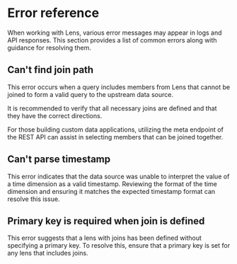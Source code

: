 # Error reference

When working with Lens, various error messages may appear in logs and API responses. This section provides a list of common errors along with guidance for resolving them.

## Can't find join path

This error occurs when a query includes members from Lens that cannot be joined to form a valid query to the upstream data source. 

It is recommended to verify that all necessary joins are defined and that they have the correct directions. 

For those building custom data applications, utilizing the meta endpoint of the REST API can assist in selecting members that can be joined together.

## Can't parse timestamp


This error indicates that the data source was unable to interpret the value of a time dimension as a valid timestamp. Reviewing the format of the time dimension and ensuring it matches the expected timestamp format can resolve this issue.


## Primary key is required when join is defined

This error suggests that a lens with joins has been defined without specifying a primary key. To resolve this, ensure that a primary key is set for any lens that includes joins.
